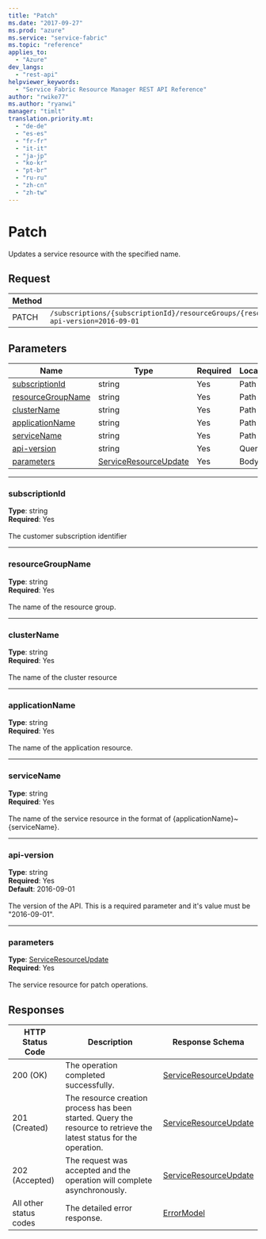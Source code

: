 ```yaml
---
title: "Patch"
ms.date: "2017-09-27"
ms.prod: "azure"
ms.service: "service-fabric"
ms.topic: "reference"
applies_to: 
  - "Azure"
dev_langs: 
  - "rest-api"
helpviewer_keywords: 
  - "Service Fabric Resource Manager REST API Reference"
author: "rwike77"
ms.author: "ryanwi"
manager: "timlt"
translation.priority.mt: 
  - "de-de"
  - "es-es"
  - "fr-fr"
  - "it-it"
  - "ja-jp"
  - "ko-kr"
  - "pt-br"
  - "ru-ru"
  - "zh-cn"
  - "zh-tw"
---
```

# Patch


Updates a service resource with the specified name.

## Request
| Method | Request URI |
| ------ | ----------- |
| PATCH | `/subscriptions/{subscriptionId}/resourceGroups/{resourceGroupName}/providers/Microsoft.ServiceFabric/clusters/{clusterName}/applications/{applicationName}/services/{serviceName}?api-version=2016-09-01` |


## Parameters
| Name | Type | Required | Location |
| --- | --- | --- | --- |
| [subscriptionId](#subscriptionid) | string | Yes | Path |
| [resourceGroupName](#resourcegroupname) | string | Yes | Path |
| [clusterName](#clustername) | string | Yes | Path |
| [applicationName](#applicationname) | string | Yes | Path |
| [serviceName](#servicename) | string | Yes | Path |
| [api-version](#api-version) | string | Yes | Query |
| [parameters](#parameters) | [ServiceResourceUpdate](sfrp-2017-07-01-preview-model-serviceresourceupdate.md) | Yes | Body |

____
### subscriptionId
__Type__: string <br/>
__Required__: Yes<br/>
<br/>
The customer subscription identifier

____
### resourceGroupName
__Type__: string <br/>
__Required__: Yes<br/>
<br/>
The name of the resource group.

____
### clusterName
__Type__: string <br/>
__Required__: Yes<br/>
<br/>
The name of the cluster resource

____
### applicationName
__Type__: string <br/>
__Required__: Yes<br/>
<br/>
The name of the application resource.

____
### serviceName
__Type__: string <br/>
__Required__: Yes<br/>
<br/>
The name of the service resource in the format of {applicationName}~{serviceName}.

____
### api-version
__Type__: string <br/>
__Required__: Yes<br/>
__Default__: 2016-09-01 <br/>
<br/>
The version of the API. This is a required parameter and it's value must be "2016-09-01".

____
### parameters
__Type__: [ServiceResourceUpdate](sfrp-2017-07-01-preview-model-serviceresourceupdate.md) <br/>
__Required__: Yes<br/>
<br/>
The service resource for patch operations.

## Responses

| HTTP Status Code | Description | Response Schema |
| --- | --- | --- |
| 200 (OK) | The operation completed successfully.<br/> | [ServiceResourceUpdate](sfrp-2017-07-01-preview-model-serviceresourceupdate.md) |
| 201 (Created) | The resource creation process has been started. Query the resource to retrieve the latest status for the operation.<br/> | [ServiceResourceUpdate](sfrp-2017-07-01-preview-model-serviceresourceupdate.md) |
| 202 (Accepted) | The request was accepted and the operation will complete asynchronously.<br/> | [ServiceResourceUpdate](sfrp-2017-07-01-preview-model-serviceresourceupdate.md) |
| All other status codes | The detailed error response.<br/> | [ErrorModel](sfrp-2017-07-01-preview-model-errormodel.md) |
